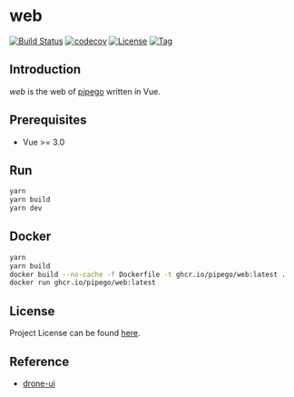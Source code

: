 # web

[![Build Status](https://github.com/pipego/web/workflows/ci/badge.svg?branch=main&event=push)](https://github.com/pipego/web/actions?query=workflow%3Aci)
[![codecov](https://codecov.io/gh/pipego/web/branch/main/graph/badge.svg?token=FS77A6KD37)](https://codecov.io/gh/pipego/web)
[![License](https://img.shields.io/github/license/pipego/web.svg)](https://github.com/pipego/web/blob/main/LICENSE)
[![Tag](https://img.shields.io/github/tag/pipego/web.svg)](https://github.com/pipego/web/tags)



## Introduction

*web* is the web of [pipego](https://github.com/pipego) written in Vue.



## Prerequisites

- Vue >= 3.0



## Run

```bash
yarn
yarn build
yarn dev
```



## Docker

```bash
yarn
yarn build
docker build --no-cache -f Dockerfile -t ghcr.io/pipego/web:latest .
docker run ghcr.io/pipego/web:latest
```



## License

Project License can be found [here](LICENSE).



## Reference

- [drone-ui](https://github.com/drone/drone-ui)
